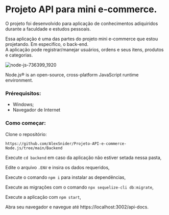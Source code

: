 # Projeto API para mini e-commerce.

O projeto foi desenvolvido para aplicação de conhecimentos adiquiridos durante a faculdade e estudos pessoais. <br/>

Essa aplicação é uma das partes do projeto mini e-commerce que estou projetando. Em especifíco, o back-end. <br/>
A aplicação pode registrar/manejar usuários, ordens e seus itens, produtos e categorias.

![node-js-736399_1920](https://github.com/AlexSnider/Projeto-API-e-commerce-Node.js/assets/103783575/18da5724-9985-4320-ae21-800a2ebfb092)

Node.js® is an open-source, cross-platform JavaScript runtime environment.


### Prérequisitos:

* Windows;
* Navegador de Internet

### Como começar:

Clone o repositório:

```
https://github.com/AlexSnider/Projeto-API-e-commerce-Node.js/tree/main/Backend
```

Execute `cd backend` em caso da aplicação não estiver setada nessa pasta,

Edite o arquivo `.ENV` e insira os dados requeridos,

Execute o comando `npm i` para instalar as dependências,

Execute as migrações com o comando `npx sequelize-cli db:migrate`,

Execute a aplicação com `npm start`,

Abra seu navegador e navegue até https://localhost:3002/api-docs.

